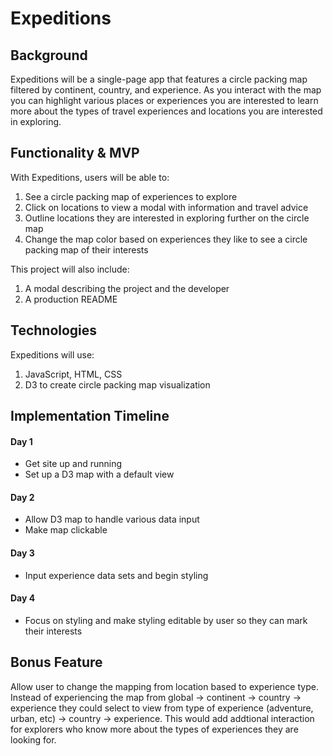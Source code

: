 # Expeditions

## Background

Expeditions will be a single-page app that features a circle packing map filtered by continent, country, and experience. As you interact with the map you can highlight various places or experiences you are interested to learn more about the types of travel experiences and locations you are interested in exploring.

## Functionality & MVP

With Expeditions, users will be able to:

1. See a circle packing map of experiences to explore
2. Click on locations to view a modal with information and travel advice
3. Outline locations they are interested in exploring further on the circle map
4. Change the map color based on experiences they like to see a circle packing map of their interests 

This project will also include:

1. A modal describing the project and the developer
2. A production README

## Technologies

Expeditions will use:

1. JavaScript, HTML, CSS
2. D3 to create circle packing map visualization

## Implementation Timeline

#### Day 1
* Get site up and running
* Set up a D3 map with a default view

#### Day 2
* Allow D3 map to handle various data input
* Make map clickable

#### Day 3
* Input experience data sets and begin styling

#### Day 4
* Focus on styling and make styling editable by user so they can mark their interests

## Bonus Feature

Allow user to change the mapping from location based to experience type. Instead of experiencing the map from global -> continent -> country -> experience they could select to view from type of experience (adventure, urban, etc) -> country -> experience. This would add addtional interaction for explorers who know more about the types of experiences they are looking for.